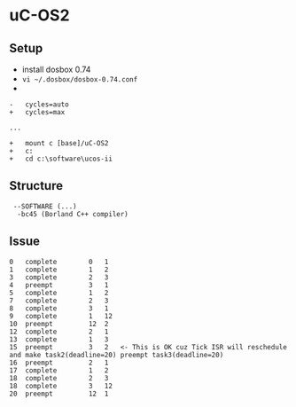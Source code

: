 # uC-OS2

## Setup
- install dosbox 0.74
- `vi ~/.dosbox/dosbox-0.74.conf`
- 
```
-	cycles=auto
+	cycles=max

...

+	mount c [base]/uC-OS2
+	c:
+	cd c:\software\ucos-ii
```
## Structure
```
 --SOFTWARE (...)
  -bc45 (Borland C++ compiler)
```
## Issue
```
0	complete        0	1
1	complete        1	2
3	complete        2	3
4	preempt         3	1
5	complete        1	2
7	complete        2	3
8	complete        3	1
9	complete        1	12
10	preempt         12	2
12	complete        2	1
13	complete        1	3
15	preempt         3	2	<- This is OK cuz Tick ISR will reschedule and make task2(deadline=20) preempt task3(deadline=20)
16	preempt         2	1
17	complete        1	2
18	complete        2	3
18	complete        3	12
20	preempt         12	1
```
